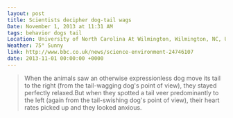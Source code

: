 ```yaml
---
layout: post
title: Scientists decipher dog-tail wags
Date: November 1, 2013 at 11:31 AM
tags: behavior dogs tail
Location: University of North Carolina At Wilmington, Wilmington, NC, United States
Weather: 75° Sunny
link: http://www.bbc.co.uk/news/science-environment-24746107
date: 2013-11-01 00:00:00 +0000
---
```


<blockquote>When the animals saw an otherwise expressionless dog move its tail to the right (from the tail-wagging dog's point of view), they stayed perfectly relaxed.But when they spotted a tail veer predominantly to the left (again from the tail-swishing dog's point of view), their heart rates picked up and they looked anxious.</blockquote>